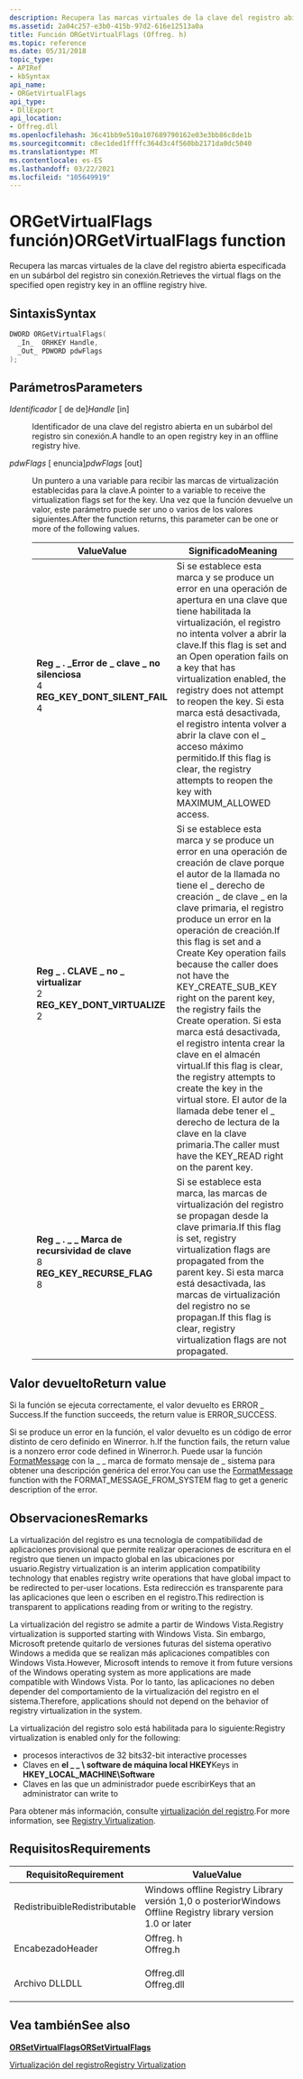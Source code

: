 ```yaml
---
description: Recupera las marcas virtuales de la clave del registro abierta especificada en un subárbol del registro sin conexión.
ms.assetid: 2a04c257-e3b0-415b-97d2-616e12513a0a
title: Función ORGetVirtualFlags (Offreg. h)
ms.topic: reference
ms.date: 05/31/2018
topic_type:
- APIRef
- kbSyntax
api_name:
- ORGetVirtualFlags
api_type:
- DllExport
api_location:
- Offreg.dll
ms.openlocfilehash: 36c41bb9e510a107689790162e03e3bb86c8de1b
ms.sourcegitcommit: c8ec1ded1ffffc364d3c4f560bb2171da0dc5040
ms.translationtype: MT
ms.contentlocale: es-ES
ms.lasthandoff: 03/22/2021
ms.locfileid: "105649919"
---
```

# <a name="orgetvirtualflags-function"></a><span data-ttu-id="8925e-103">ORGetVirtualFlags función)</span><span class="sxs-lookup"><span data-stu-id="8925e-103">ORGetVirtualFlags function</span></span>

<span data-ttu-id="8925e-104">Recupera las marcas virtuales de la clave del registro abierta especificada en un subárbol del registro sin conexión.</span><span class="sxs-lookup"><span data-stu-id="8925e-104">Retrieves the virtual flags on the specified open registry key in an offline registry hive.</span></span>

## <a name="syntax"></a><span data-ttu-id="8925e-105">Sintaxis</span><span class="sxs-lookup"><span data-stu-id="8925e-105">Syntax</span></span>


```C++
DWORD ORGetVirtualFlags(
  _In_  ORHKEY Handle,
  _Out_ PDWORD pdwFlags
);
```



## <a name="parameters"></a><span data-ttu-id="8925e-106">Parámetros</span><span class="sxs-lookup"><span data-stu-id="8925e-106">Parameters</span></span>

<dl> <dt>

<span data-ttu-id="8925e-107">*Identificador* \[ de de\]</span><span class="sxs-lookup"><span data-stu-id="8925e-107">*Handle* \[in\]</span></span>
</dt> <dd>

<span data-ttu-id="8925e-108">Identificador de una clave del registro abierta en un subárbol del registro sin conexión.</span><span class="sxs-lookup"><span data-stu-id="8925e-108">A handle to an open registry key in an offline registry hive.</span></span>

</dd> <dt>

<span data-ttu-id="8925e-109">*pdwFlags* \[ enuncia\]</span><span class="sxs-lookup"><span data-stu-id="8925e-109">*pdwFlags* \[out\]</span></span>
</dt> <dd>

<span data-ttu-id="8925e-110">Un puntero a una variable para recibir las marcas de virtualización establecidas para la clave.</span><span class="sxs-lookup"><span data-stu-id="8925e-110">A pointer to a variable to receive the virtualization flags set for the key.</span></span> <span data-ttu-id="8925e-111">Una vez que la función devuelve un valor, este parámetro puede ser uno o varios de los valores siguientes.</span><span class="sxs-lookup"><span data-stu-id="8925e-111">After the function returns, this parameter can be one or more of the following values.</span></span>



| <span data-ttu-id="8925e-112">Value</span><span class="sxs-lookup"><span data-stu-id="8925e-112">Value</span></span>                                                                                                                                                                                                                                                    | <span data-ttu-id="8925e-113">Significado</span><span class="sxs-lookup"><span data-stu-id="8925e-113">Meaning</span></span>                                                                                                                                                                                                                                                                                                                                       |
|----------------------------------------------------------------------------------------------------------------------------------------------------------------------------------------------------------------------------------------------------------|-----------------------------------------------------------------------------------------------------------------------------------------------------------------------------------------------------------------------------------------------------------------------------------------------------------------------------------------------|
| <span id="REG_KEY_DONT_SILENT_FAIL"></span><span id="reg_key_dont_silent_fail"></span><dl> <span data-ttu-id="8925e-114"><dt>**Reg \_ . \_Error de \_ clave \_ no silenciosa**</dt> <dt>4</dt></span><span class="sxs-lookup"><span data-stu-id="8925e-114"><dt>**REG\_KEY\_DONT\_SILENT\_FAIL**</dt> <dt>4</dt></span></span> </dl> | <span data-ttu-id="8925e-115">Si se establece esta marca y se produce un error en una operación de apertura en una clave que tiene habilitada la virtualización, el registro no intenta volver a abrir la clave.</span><span class="sxs-lookup"><span data-stu-id="8925e-115">If this flag is set and an Open operation fails on a key that has virtualization enabled, the registry does not attempt to reopen the key.</span></span> <span data-ttu-id="8925e-116">Si esta marca está desactivada, el registro intenta volver a abrir la clave con el \_ acceso máximo permitido.</span><span class="sxs-lookup"><span data-stu-id="8925e-116">If this flag is clear, the registry attempts to reopen the key with MAXIMUM\_ALLOWED access.</span></span><br/>                                                                                            |
| <span id="REG_KEY_DONT_VIRTUALIZE"></span><span id="reg_key_dont_virtualize"></span><dl> <span data-ttu-id="8925e-117"><dt>**Reg \_ . CLAVE \_ no \_ virtualizar**</dt> <dt>2</dt></span><span class="sxs-lookup"><span data-stu-id="8925e-117"><dt>**REG\_KEY\_DONT\_VIRTUALIZE**</dt> <dt>2</dt></span></span> </dl>     | <span data-ttu-id="8925e-118">Si se establece esta marca y se produce un error en una operación de creación de clave porque el autor de la llamada no tiene el \_ derecho de creación \_ de clave \_ en la clave primaria, el registro produce un error en la operación de creación.</span><span class="sxs-lookup"><span data-stu-id="8925e-118">If this flag is set and a Create Key operation fails because the caller does not have the KEY\_CREATE\_SUB\_KEY right on the parent key, the registry fails the Create operation.</span></span> <span data-ttu-id="8925e-119">Si esta marca está desactivada, el registro intenta crear la clave en el almacén virtual.</span><span class="sxs-lookup"><span data-stu-id="8925e-119">If this flag is clear, the registry attempts to create the key in the virtual store.</span></span> <span data-ttu-id="8925e-120">El autor de la llamada debe tener el \_ derecho de lectura de la clave en la clave primaria.</span><span class="sxs-lookup"><span data-stu-id="8925e-120">The caller must have the KEY\_READ right on the parent key.</span></span><br/> |
| <span id="REG_KEY_RECURSE_FLAG"></span><span id="reg_key_recurse_flag"></span><dl> <span data-ttu-id="8925e-121"><dt>**Reg \_ . \_ \_ Marca de recursividad de clave**</dt> <dt>8</dt></span><span class="sxs-lookup"><span data-stu-id="8925e-121"><dt>**REG\_KEY\_RECURSE\_FLAG**</dt> <dt>8</dt></span></span> </dl>              | <span data-ttu-id="8925e-122">Si se establece esta marca, las marcas de virtualización del registro se propagan desde la clave primaria.</span><span class="sxs-lookup"><span data-stu-id="8925e-122">If this flag is set, registry virtualization flags are propagated from the parent key.</span></span> <span data-ttu-id="8925e-123">Si esta marca está desactivada, las marcas de virtualización del registro no se propagan.</span><span class="sxs-lookup"><span data-stu-id="8925e-123">If this flag is clear, registry virtualization flags are not propagated.</span></span><br/>                                                                                                                                                                    |



 

</dd> </dl>

## <a name="return-value"></a><span data-ttu-id="8925e-124">Valor devuelto</span><span class="sxs-lookup"><span data-stu-id="8925e-124">Return value</span></span>

<span data-ttu-id="8925e-125">Si la función se ejecuta correctamente, el valor devuelto es ERROR \_ Success.</span><span class="sxs-lookup"><span data-stu-id="8925e-125">If the function succeeds, the return value is ERROR\_SUCCESS.</span></span>

<span data-ttu-id="8925e-126">Si se produce un error en la función, el valor devuelto es un código de error distinto de cero definido en Winerror. h.</span><span class="sxs-lookup"><span data-stu-id="8925e-126">If the function fails, the return value is a nonzero error code defined in Winerror.h.</span></span> <span data-ttu-id="8925e-127">Puede usar la función [FormatMessage](/windows/win32/api/winbase/nf-winbase-formatmessage) con la \_ \_ marca de formato mensaje de \_ sistema para obtener una descripción genérica del error.</span><span class="sxs-lookup"><span data-stu-id="8925e-127">You can use the [FormatMessage](/windows/win32/api/winbase/nf-winbase-formatmessage) function with the FORMAT\_MESSAGE\_FROM\_SYSTEM flag to get a generic description of the error.</span></span>

## <a name="remarks"></a><span data-ttu-id="8925e-128">Observaciones</span><span class="sxs-lookup"><span data-stu-id="8925e-128">Remarks</span></span>

<span data-ttu-id="8925e-129">La virtualización del registro es una tecnología de compatibilidad de aplicaciones provisional que permite realizar operaciones de escritura en el registro que tienen un impacto global en las ubicaciones por usuario.</span><span class="sxs-lookup"><span data-stu-id="8925e-129">Registry virtualization is an interim application compatibility technology that enables registry write operations that have global impact to be redirected to per-user locations.</span></span> <span data-ttu-id="8925e-130">Esta redirección es transparente para las aplicaciones que leen o escriben en el registro.</span><span class="sxs-lookup"><span data-stu-id="8925e-130">This redirection is transparent to applications reading from or writing to the registry.</span></span>

<span data-ttu-id="8925e-131">La virtualización del registro se admite a partir de Windows Vista.</span><span class="sxs-lookup"><span data-stu-id="8925e-131">Registry virtualization is supported starting with Windows Vista.</span></span> <span data-ttu-id="8925e-132">Sin embargo, Microsoft pretende quitarlo de versiones futuras del sistema operativo Windows a medida que se realizan más aplicaciones compatibles con Windows Vista.</span><span class="sxs-lookup"><span data-stu-id="8925e-132">However, Microsoft intends to remove it from future versions of the Windows operating system as more applications are made compatible with Windows Vista.</span></span> <span data-ttu-id="8925e-133">Por lo tanto, las aplicaciones no deben depender del comportamiento de la virtualización del registro en el sistema.</span><span class="sxs-lookup"><span data-stu-id="8925e-133">Therefore, applications should not depend on the behavior of registry virtualization in the system.</span></span>

<span data-ttu-id="8925e-134">La virtualización del registro solo está habilitada para lo siguiente:</span><span class="sxs-lookup"><span data-stu-id="8925e-134">Registry virtualization is enabled only for the following:</span></span>

-   <span data-ttu-id="8925e-135">procesos interactivos de 32 bits</span><span class="sxs-lookup"><span data-stu-id="8925e-135">32-bit interactive processes</span></span>
-   <span data-ttu-id="8925e-136">Claves en **el \_ \_ \\ software de máquina local HKEY**</span><span class="sxs-lookup"><span data-stu-id="8925e-136">Keys in **HKEY\_LOCAL\_MACHINE\\Software**</span></span>
-   <span data-ttu-id="8925e-137">Claves en las que un administrador puede escribir</span><span class="sxs-lookup"><span data-stu-id="8925e-137">Keys that an administrator can write to</span></span>

<span data-ttu-id="8925e-138">Para obtener más información, consulte [virtualización del registro](../sysinfo/registry-virtualization.md).</span><span class="sxs-lookup"><span data-stu-id="8925e-138">For more information, see [Registry Virtualization](../sysinfo/registry-virtualization.md).</span></span>

## <a name="requirements"></a><span data-ttu-id="8925e-139">Requisitos</span><span class="sxs-lookup"><span data-stu-id="8925e-139">Requirements</span></span>



| <span data-ttu-id="8925e-140">Requisito</span><span class="sxs-lookup"><span data-stu-id="8925e-140">Requirement</span></span> | <span data-ttu-id="8925e-141">Value</span><span class="sxs-lookup"><span data-stu-id="8925e-141">Value</span></span> |
|----------------------------|---------------------------------------------------------------------------------------|
| <span data-ttu-id="8925e-142">Redistribuible</span><span class="sxs-lookup"><span data-stu-id="8925e-142">Redistributable</span></span><br/> | <span data-ttu-id="8925e-143">Windows offline Registry Library versión 1,0 o posterior</span><span class="sxs-lookup"><span data-stu-id="8925e-143">Windows Offline Registry library version 1.0 or later</span></span><br/>                      |
| <span data-ttu-id="8925e-144">Encabezado</span><span class="sxs-lookup"><span data-stu-id="8925e-144">Header</span></span><br/>          | <dl> <span data-ttu-id="8925e-145"><dt>Offreg. h</dt></span><span class="sxs-lookup"><span data-stu-id="8925e-145"><dt>Offreg.h</dt></span></span> </dl>   |
| <span data-ttu-id="8925e-146">Archivo DLL</span><span class="sxs-lookup"><span data-stu-id="8925e-146">DLL</span></span><br/>             | <dl> <span data-ttu-id="8925e-147"><dt>Offreg.dll</dt></span><span class="sxs-lookup"><span data-stu-id="8925e-147"><dt>Offreg.dll</dt></span></span> </dl> |



## <a name="see-also"></a><span data-ttu-id="8925e-148">Vea también</span><span class="sxs-lookup"><span data-stu-id="8925e-148">See also</span></span>

<dl> <dt>

[<span data-ttu-id="8925e-149">**ORSetVirtualFlags**</span><span class="sxs-lookup"><span data-stu-id="8925e-149">**ORSetVirtualFlags**</span></span>](orsetvirtualflags.md)
</dt> <dt>

[<span data-ttu-id="8925e-150">Virtualización del registro</span><span class="sxs-lookup"><span data-stu-id="8925e-150">Registry Virtualization</span></span>](../sysinfo/registry-virtualization.md)
</dt> </dl>

 

 

